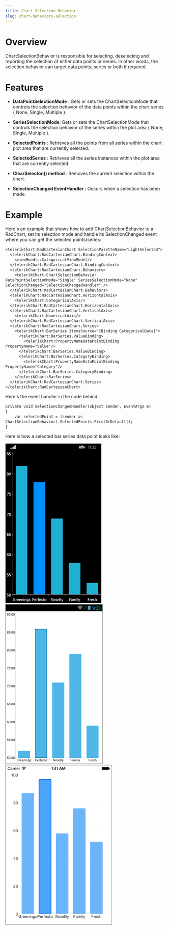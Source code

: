 ```yaml
---
title: Chart Selection Behavior
slug: chart-behaviors-selection
---
```


# Overview #

ChartSelectionBehavior is responsible for selecting, deselecting and reporting the selection of either data points or series. In other words, the selection behavior can target data points, series or both if required.

# Features #

- **DataPointSelectionMode** : Gets or sets the ChartSelectionMode that controls the selection behavior of the data points within the chart series { None, Single, Multiple }.
- **SeriesSelectionMode**: Gets or sets the ChartSelectionMode that controls the selection behavior of the series within the plot area { None, Single, Multiple }.
- **SelectedPoints** : Retrieves all the points from all series within the chart plot area that are currently selected.
- **SelectedSeries** : Retrieves all the series instances within the plot area that are currently selected.

- **ClearSelecton() method** : Removes the current selection within the chart.
- **SelectionChanged EventHandler** : Occurs when a selection has been made.

# Example #

Here's an example that shows how to add ChartSelectionBehavior to a RadChart, set its selection mode and handle its SelectionChanged event where you can get the selected points/series:



    <telerikChart:RadCartesianChart SelectionPaletteName="LightSelected">
	  <telerikChart:RadCartesianChart.BindingContext>
	    <viewMoedls:CategoricalViewModel/>
	  </telerikChart:RadCartesianChart.BindingContext>
	  <telerikChart:RadCartesianChart.Behaviors>
	    <telerikChart:ChartSelectionBehavior DataPointSelectionMode="Single" SeriesSelectionMode="None" SelectionChanged="SelectionChangedHandler" />
	  </telerikChart:RadCartesianChart.Behaviors>
	  <telerikChart:RadCartesianChart.HorizontalAxis>
	    <telerikChart:CategoricalAxis/>
	  </telerikChart:RadCartesianChart.HorizontalAxis>
	  <telerikChart:RadCartesianChart.VerticalAxis>
	    <telerikChart:NumericalAxis/>
	  </telerikChart:RadCartesianChart.VerticalAxis>
	  <telerikChart:RadCartesianChart.Series>
	    <telerikChart:BarSeries ItemsSource="{Binding CategoricalData}">
	      <telerikChart:BarSeries.ValueBinding>
	        <telerikChart:PropertyNameDataPointBinding PropertyName="Value"/>
	      </telerikChart:BarSeries.ValueBinding>
	      <telerikChart:BarSeries.CategoryBinding>
	        <telerikChart:PropertyNameDataPointBinding PropertyName="Category"/>
	      </telerikChart:BarSeries.CategoryBinding>
	    </telerikChart:BarSeries>
	  </telerikChart:RadCartesianChart.Series>
    </telerikChart:RadCartesianChart>

Here's the event handler in the code behind:

    private void SelectionChangedHandler(object sender, EventArgs e)
    {
        var selectedPoint = (sender as ChartSelectionBehavior).SelectedPoints.FirstOrDefault();
    }

Here is how a selected bar series data point looks like:

![Selection Behavior Windows Phone](chart-behaviors-selection-behavior-WP.png)
![Selection Behavior Android](chart-behaviors-selection-behavior-andro.png)
![Selection Behavior iOS](chart-behaviors-selection-behavior-iOS.png)